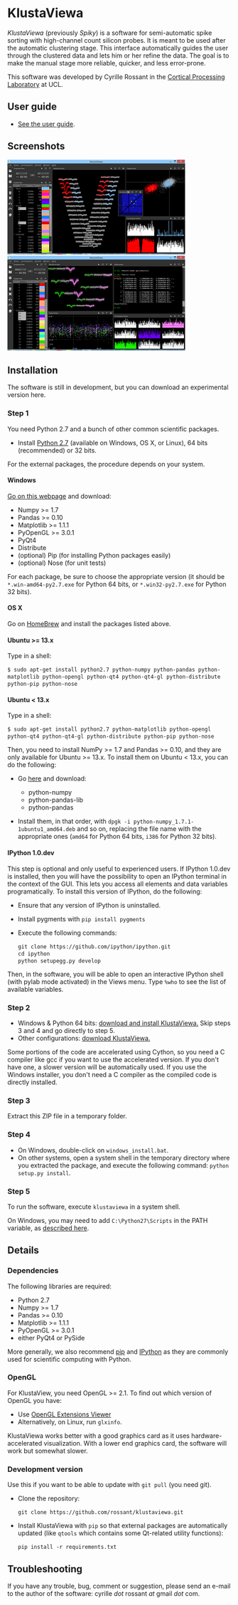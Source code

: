 KlustaViewa
===========

*KlustaViewa* (previously *Spiky*) is a software for semi-automatic spike 
sorting with high-channel count silicon probes.
It is meant to be used after the automatic clustering stage.
This interface automatically guides the user through the clustered data and 
lets him or her refine the data. 
The goal is to make the manual stage more reliable, quicker, and less
error-prone.

This software was developed by Cyrille Rossant in the [Cortical Processing Laboratory](http://www.ucl.ac.uk/cortexlab) at UCL.

User guide
----------

  * [See the user guide](https://github.com/klusta-team/klustaviewa/blob/master/docs/manual.md).


Screenshots
-----------

[![Screenshot 1](images/thumbnails/img0.png)](images/img0.PNG)
[![Screenshot 2](images/thumbnails/img1.png)](images/img1.PNG)



Installation
------------

The software is still in development, but you can download an experimental
version here.

### Step 1

You need Python 2.7 and a bunch of other common scientific packages.

  * Install [Python 2.7](http://python.org/download/) (available on Windows, OS X, or Linux),
    64 bits (recommended) or 32 bits.

For the external packages, the procedure depends on your system.

#### Windows

[Go on this webpage](http://www.lfd.uci.edu/~gohlke/pythonlibs/) and 
download:
    
  * Numpy >= 1.7
  * Pandas >= 0.10
  * Matplotlib >= 1.1.1
  * PyOpenGL >= 3.0.1
  * PyQt4
  * Distribute
  * (optional) Pip (for installing Python packages easily)
  * (optional) Nose (for unit tests)
  
For each package, be sure to choose the appropriate version (it should be
`*.win-amd64-py2.7.exe` for Python 64 bits, or `*.win32-py2.7.exe`
for Python 32 bits).

#### OS X

Go on [HomeBrew](http://mxcl.github.io/homebrew/) and install the packages
listed above.

#### Ubuntu >= 13.x

Type in a shell:

    $ sudo apt-get install python2.7 python-numpy python-pandas python-matplotlib python-opengl python-qt4 python-qt4-gl python-distribute python-pip python-nose

#### Ubuntu < 13.x

Type in a shell:

    $ sudo apt-get install python2.7 python-matplotlib python-opengl python-qt4 python-qt4-gl python-distribute python-pip python-nose
    
Then, you need to install NumPy >= 1.7 and Pandas >= 0.10, and they are only available for Ubuntu >= 13.x. To install them on Ubuntu < 13.x, you can do the following:

  * Go [here](http://packages.ubuntu.com/raring/python/) and download:
  
      * python-numpy
      * python-pandas-lib
      * python-pandas
      
  * Install them, in that order, with `dpgk -i python-numpy_1.7.1-1ubuntu1_amd64.deb` and so on, replacing the file name with the appropriate ones (`amd64` for Python 64 bits, `i386` for Python 32 bits).


#### IPython 1.0.dev

This step is optional and only useful to experienced users. If IPython 1.0.dev is installed, then you will have the possibility to open an IPython terminal in the context of the GUI. This lets you access all elements and data variables programatically. To install this version of IPython, do the following:

  * Ensure that any version of IPython is uninstalled.
  * Install pygments with `pip install pygments`
  * Execute the following commands:
  
        git clone https://github.com/ipython/ipython.git
        cd ipython
        python setupegg.py develop
  
Then, in the software, you will be able to open an interactive IPython shell (with pylab mode activated) in the Views menu. Type `%who` to see the list of available variables.

  
### Step 2

  * Windows & Python 64 bits: [download and install KlustaViewa.](http://klustaviewa.rossant.net/klustaviewa-0.1.0.dev.win-amd64-py2.7.exe)
  Skip steps 3 and 4 and go directly to step 5.
  * Other configurations: [download KlustaViewa.](http://klustaviewa.rossant.net/klustaviewa-0.1.0.dev.zip)

Some portions of the code are accelerated using Cython, so you need a C compiler like gcc if you want to use the accelerated version. If you don't have one, a slower version will be automatically used. If you use the Windows installer, you don't need a C compiler as the compiled code is directly installed.

### Step 3

Extract this ZIP file in a temporary folder.


### Step 4

  * On Windows, double-click on `windows_install.bat`.
  * On other systems, open a system shell in the temporary directory where
    you extracted the package, and execute the following command:
    `python setup.py install`.

### Step 5

To run the software, execute `klustaviewa` in a system shell.

On Windows, you may need to add `C:\Python27\Scripts` in the PATH variable,
as [described here](http://geekswithblogs.net/renso/archive/2009/10/21/how-to-set-the-windows-path-in-windows-7.aspx).


Details
-------

### Dependencies
  
The following libraries are required:
  
  * Python 2.7
  * Numpy >= 1.7
  * Pandas >= 0.10
  * Matplotlib >= 1.1.1
  * PyOpenGL >= 3.0.1
  * either PyQt4 or PySide

More generally, we also recommend [pip](https://pypi.python.org/pypi/pip) and 
[IPython](http://ipython.org/) as they are commonly used for 
scientific computing with Python.
  
### OpenGL
  
For KlustaView, you need OpenGL >= 2.1. To find out which version of OpenGL 
you have:

  * Use [OpenGL Extensions Viewer](http://www.realtech-vr.com/glview/)
  * Alternatively, on Linux, run `glxinfo`.

KlustaViewa works better with a good graphics card as it uses
hardware-accelerated visualization. With a lower end graphics card, the
software will work but somewhat slower.


### Development version

Use this if you want to be able to update with `git pull` (you need git).

  * Clone the repository:
  
        git clone https://github.com/rossant/klustaviewa.git
  
  * Install KlustaViewa with `pip` so that external packages are automatically
    updated (like `qtools` which contains some Qt-related utility functions):
  
        pip install -r requirements.txt

  
Troubleshooting
---------------

If you have any trouble, bug, comment or suggestion, please send an e-mail to the author of the software: cyrille *dot* rossant *at* gmail *dot* com.


